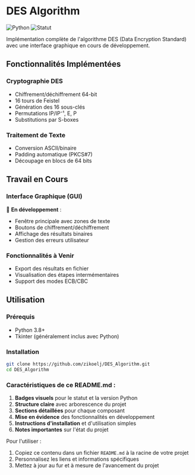 # DES Algorithm

![Python](https://img.shields.io/badge/Python-3.8+-blue.svg)
![Statut](https://img.shields.io/badge/Statut-En%20développement-yellow.svg)

Implémentation complète de l'algorithme DES (Data Encryption Standard) avec une interface graphique en cours de développement.


## Fonctionnalités Implémentées

### Cryptographie DES
- Chiffrement/déchiffrement 64-bit
- 16 tours de Feistel
- Génération des 16 sous-clés
- Permutations IP/IP⁻¹, E, P
- Substitutions par S-boxes

### Traitement de Texte
- Conversion ASCII/binaire
- Padding automatique (PKCS#7)
- Découpage en blocs de 64 bits

## Travail en Cours

### Interface Graphique (GUI)
🚧 **En développement** :
- Fenêtre principale avec zones de texte
- Boutons de chiffrement/déchiffrement
- Affichage des résultats binaires
- Gestion des erreurs utilisateur

### Fonctionnalités à Venir
- Export des résultats en fichier
- Visualisation des étapes intermémentaires
- Support des modes ECB/CBC

## Utilisation

### Prérequis
- Python 3.8+
- Tkinter (généralement inclus avec Python)

### Installation
```bash
git clone https://github.com/zikoelj/DES_Algorithm.git
cd DES_Algorithm
```

### Caractéristiques de ce README.md :
1. **Badges visuels** pour le statut et la version Python
2. **Structure claire** avec arborescence du projet
3. **Sections détaillées** pour chaque composant
4. **Mise en évidence** des fonctionnalités en développement
5. **Instructions d'installation** et d'utilisation simples
6. **Notes importantes** sur l'état du projet

Pour l'utiliser :
1. Copiez ce contenu dans un fichier `README.md` à la racine de votre projet
2. Personnalisez les liens et informations spécifiques
3. Mettez à jour au fur et à mesure de l'avancement du projet
